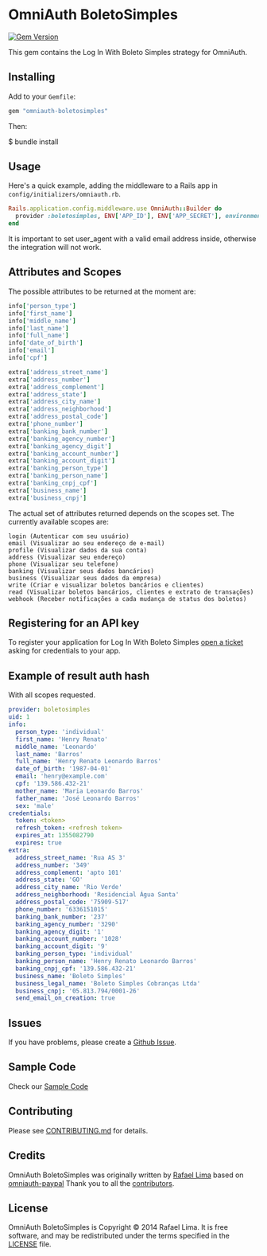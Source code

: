 # OmniAuth BoletoSimples

[![Gem Version](https://badge.fury.io/rb/omniauth-boletosimples.svg)](http://badge.fury.io/rb/omniauth-boletosimples)

This gem contains the Log In With Boleto Simples strategy for OmniAuth.

## Installing

Add to your `Gemfile`:

```ruby
gem "omniauth-boletosimples"
```

Then:

$ bundle install

## Usage

Here's a quick example, adding the middleware to a Rails app in `config/initializers/omniauth.rb`.

```ruby
Rails.application.config.middleware.use OmniAuth::Builder do
  provider :boletosimples, ENV['APP_ID'], ENV['APP_SECRET'], environment: :sandbox, scope: "profile email write", user_agent: 'Your App (yourapp@example.com)'
end
```

It is important to set user_agent with a valid email address inside, otherwise the integration will not work.

## Attributes and Scopes

The possible attributes to be returned at the moment are:

```ruby
info['person_type']
info['first_name']
info['middle_name']
info['last_name']
info['full_name']
info['date_of_birth']
info['email']
info['cpf']

extra['address_street_name']
extra['address_number']
extra['address_complement']
extra['address_state']
extra['address_city_name']
extra['address_neighborhood']
extra['address_postal_code']
extra['phone_number']
extra['banking_bank_number']
extra['banking_agency_number']
extra['banking_agency_digit']
extra['banking_account_number']
extra['banking_account_digit']
extra['banking_person_type']
extra['banking_person_name']
extra['banking_cnpj_cpf']
extra['business_name']
extra['business_cnpj']

```

The actual set of attributes returned depends on the scopes set. The currently available scopes are:

```
login (Autenticar com seu usuário)
email (Visualizar ao seu endereço de e-mail)
profile (Visualizar dados da sua conta)
address (Visualizar seu endereço)
phone (Visualizar seu telefone)
banking (Visualizar seus dados bancários)
business (Visualizar seus dados da empresa)
write (Criar e visualizar boletos bancários e clientes)
read (Visualizar boletos bancários, clientes e extrato de transações)
webhook (Receber notificações a cada mudança de status dos boletos)
```

## Registering for an API key

To register your application for Log In With Boleto Simples [open a ticket](http://suporte.boletosimples.com.br) asking for credentials to your app.

## Example of result auth hash
With all scopes requested.

```yaml
provider: boletosimples
uid: 1
info:
  person_type: 'individual'
  first_name: 'Henry Renato'
  middle_name: 'Leonardo'
  last_name: 'Barros'
  full_name: 'Henry Renato Leonardo Barros'
  date_of_birth: '1987-04-01'
  email: 'henry@example.com'
  cpf: '139.586.432-21'
  mother_name: 'Maria Leonardo Barros'
  father_name: 'José Leonardo Barros'
  sex: 'male'
credentials:
  token: <token>
  refresh_token: <refresh token>
  expires_at: 1355082790
  expires: true
extra:
  address_street_name: 'Rua AS 3'
  address_number: '349'
  address_complement: 'apto 101'
  address_state: 'GO'
  address_city_name: 'Rio Verde'
  address_neighborhood: 'Residencial Água Santa'
  address_postal_code: '75909-517'
  phone_number: '6336151015'
  banking_bank_number: '237'
  banking_agency_number: '3290'
  banking_agency_digit: '1'
  banking_account_number: '1028'
  banking_account_digit: '9'
  banking_person_type: 'individual'
  banking_person_name: 'Henry Renato Leonardo Barros'
  banking_cnpj_cpf: '139.586.432-21'
  business_name: 'Boleto Simples'
  business_legal_name: 'Boleto Simples Cobranças Ltda'
  business_cnpj: '05.813.794/0001-26'
  send_email_on_creation: true
```
## Issues

If you have problems, please create a [Github Issue](https://github.com/BoletoSimples/omniauth-boletosimples/issues).

## Sample Code
Check our [Sample Code](https://github.com/BoletoSimples/login-with-boletosimples-demo-rails)

## Contributing

Please see [CONTRIBUTING.md](https://github.com/BoletoSimples/omniauth-boletosimples/blob/master/CONTRIBUTING.md) for details.

## Credits

OmniAuth BoletoSimples was originally written by [Rafael Lima](http://rafael.adm.br) based on [omniauth-paypal](https://github.com/datariot/omniauth-paypal)
Thank you to all the [contributors](https://github.com/BoletoSimples/omniauth-boletosimples/graphs/contributors).

## License

OmniAuth BoletoSimples is Copyright © 2014 Rafael Lima. It is free software, and may be redistributed under the terms specified in the [LICENSE](https://github.com/BoletoSimples/omniauth-boletosimples/blob/master/LICENSE) file.